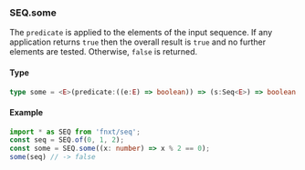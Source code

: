 ### SEQ.some
The `predicate` is applied to the elements of the input sequence. 
If any application returns `true` then the overall result is `true` 
and no further elements are tested. 
Otherwise, `false` is returned.

#### Type
```ts
type some = <E>(predicate:((e:E) => boolean)) => (s:Seq<E>) => boolean
```

#### Example
```ts
import * as SEQ from 'fnxt/seq';
const seq = SEQ.of(0, 1, 2);
const some = SEQ.some((x: number) => x % 2 == 0);
some(seq) // -> false
```
